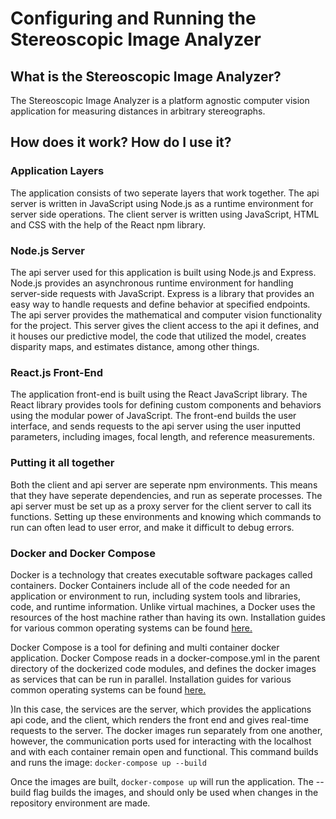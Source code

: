 # Configuring and Running the Stereoscopic Image Analyzer
## What is the Stereoscopic Image Analyzer?
The Stereoscopic Image Analyzer is a platform agnostic computer vision application for measuring distances in arbitrary stereographs.

## How does it work? How do I use it?

### Application Layers
The application consists of two seperate layers that work together. The api server is written in JavaScript using Node.js as a runtime environment for server side operations. The client server is written using JavaScript, HTML and CSS with the help of the React npm library.

### Node.js Server
The api server used for this application is built using Node.js and Express. Node.js provides an asynchronous runtime environment for handling server-side requests with JavaScript. Express is a library that provides an easy way to handle requests and define behavior at specified endpoints.
The api server provides the mathematical and computer vision functionality for the project. This server gives the client access to the api it defines, and it houses our predictive model, the code that utilized the model, creates disparity maps, and estimates distance, among other things.

### React.js Front-End
The application front-end is built using the React JavaScript library. The React library provides tools for defining custom components and behaviors using the modular power of JavaScript. The front-end builds the user interface, and sends requests to the api server using the user inputted parameters, including images, focal length, and reference measurements.

### Putting it all together
Both the client and api server are seperate npm environments. This means that they have seperate dependencies, and run as seperate processes. The api server must be set up as a proxy server for the client server to call its functions. Setting up these environments and knowing which commands to run can often lead to user error, and make it difficult to debug errors.

### Docker and Docker Compose
Docker is a technology that creates executable software packages called containers. Docker Containers include all of the code needed for an application or environment to run, including system tools and libraries, code, and runtime information. Unlike virtual machines, a Docker uses the resources of the host machine rather than having its own.
Installation guides for various common operating systems can be found [here.](https://docs.docker.com/v17.09/engine/installation/)

Docker Compose is a tool for defining and multi container docker application. Docker Compose reads in a docker-compose.yml in the parent directory of the dockerized code modules, and defines the docker images as services that can be run in parallel. Installation guides for various common operating systems can be found [here.](https://docs.docker.com/compose/install/)

)In this case, the services are the server, which provides the applications api code, and the client, which renders the front end and gives real-time requests to the server. The docker images run separately from one another, however, the communication ports used for interacting with the localhost and with each container remain open and functional.
This command builds and runs the image: 
`docker-compose up --build`

Once the images are built, `docker-compose up` will run the application. The --build flag builds the images, and should only be used when changes in the repository environment are made.



